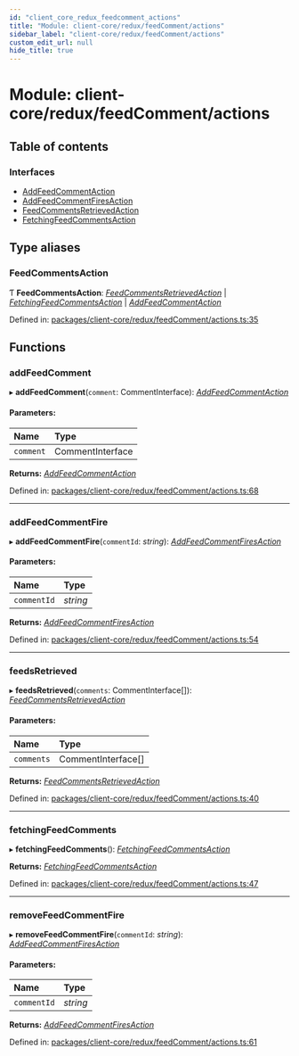 ```yaml
---
id: "client_core_redux_feedcomment_actions"
title: "Module: client-core/redux/feedComment/actions"
sidebar_label: "client-core/redux/feedComment/actions"
custom_edit_url: null
hide_title: true
---
```


# Module: client-core/redux/feedComment/actions

## Table of contents

### Interfaces

- [AddFeedCommentAction](../interfaces/client_core_redux_feedcomment_actions.addfeedcommentaction.md)
- [AddFeedCommentFiresAction](../interfaces/client_core_redux_feedcomment_actions.addfeedcommentfiresaction.md)
- [FeedCommentsRetrievedAction](../interfaces/client_core_redux_feedcomment_actions.feedcommentsretrievedaction.md)
- [FetchingFeedCommentsAction](../interfaces/client_core_redux_feedcomment_actions.fetchingfeedcommentsaction.md)

## Type aliases

### FeedCommentsAction

Ƭ **FeedCommentsAction**: [*FeedCommentsRetrievedAction*](../interfaces/client_core_redux_feedcomment_actions.feedcommentsretrievedaction.md) \| [*FetchingFeedCommentsAction*](../interfaces/client_core_redux_feedcomment_actions.fetchingfeedcommentsaction.md) \| [*AddFeedCommentAction*](../interfaces/client_core_redux_feedcomment_actions.addfeedcommentaction.md)

Defined in: [packages/client-core/redux/feedComment/actions.ts:35](https://github.com/xr3ngine/xr3ngine/blob/9d253dc38/packages/client-core/redux/feedComment/actions.ts#L35)

## Functions

### addFeedComment

▸ **addFeedComment**(`comment`: CommentInterface): [*AddFeedCommentAction*](../interfaces/client_core_redux_feedcomment_actions.addfeedcommentaction.md)

#### Parameters:

Name | Type |
:------ | :------ |
`comment` | CommentInterface |

**Returns:** [*AddFeedCommentAction*](../interfaces/client_core_redux_feedcomment_actions.addfeedcommentaction.md)

Defined in: [packages/client-core/redux/feedComment/actions.ts:68](https://github.com/xr3ngine/xr3ngine/blob/9d253dc38/packages/client-core/redux/feedComment/actions.ts#L68)

___

### addFeedCommentFire

▸ **addFeedCommentFire**(`commentId`: *string*): [*AddFeedCommentFiresAction*](../interfaces/client_core_redux_feedcomment_actions.addfeedcommentfiresaction.md)

#### Parameters:

Name | Type |
:------ | :------ |
`commentId` | *string* |

**Returns:** [*AddFeedCommentFiresAction*](../interfaces/client_core_redux_feedcomment_actions.addfeedcommentfiresaction.md)

Defined in: [packages/client-core/redux/feedComment/actions.ts:54](https://github.com/xr3ngine/xr3ngine/blob/9d253dc38/packages/client-core/redux/feedComment/actions.ts#L54)

___

### feedsRetrieved

▸ **feedsRetrieved**(`comments`: CommentInterface[]): [*FeedCommentsRetrievedAction*](../interfaces/client_core_redux_feedcomment_actions.feedcommentsretrievedaction.md)

#### Parameters:

Name | Type |
:------ | :------ |
`comments` | CommentInterface[] |

**Returns:** [*FeedCommentsRetrievedAction*](../interfaces/client_core_redux_feedcomment_actions.feedcommentsretrievedaction.md)

Defined in: [packages/client-core/redux/feedComment/actions.ts:40](https://github.com/xr3ngine/xr3ngine/blob/9d253dc38/packages/client-core/redux/feedComment/actions.ts#L40)

___

### fetchingFeedComments

▸ **fetchingFeedComments**(): [*FetchingFeedCommentsAction*](../interfaces/client_core_redux_feedcomment_actions.fetchingfeedcommentsaction.md)

**Returns:** [*FetchingFeedCommentsAction*](../interfaces/client_core_redux_feedcomment_actions.fetchingfeedcommentsaction.md)

Defined in: [packages/client-core/redux/feedComment/actions.ts:47](https://github.com/xr3ngine/xr3ngine/blob/9d253dc38/packages/client-core/redux/feedComment/actions.ts#L47)

___

### removeFeedCommentFire

▸ **removeFeedCommentFire**(`commentId`: *string*): [*AddFeedCommentFiresAction*](../interfaces/client_core_redux_feedcomment_actions.addfeedcommentfiresaction.md)

#### Parameters:

Name | Type |
:------ | :------ |
`commentId` | *string* |

**Returns:** [*AddFeedCommentFiresAction*](../interfaces/client_core_redux_feedcomment_actions.addfeedcommentfiresaction.md)

Defined in: [packages/client-core/redux/feedComment/actions.ts:61](https://github.com/xr3ngine/xr3ngine/blob/9d253dc38/packages/client-core/redux/feedComment/actions.ts#L61)
